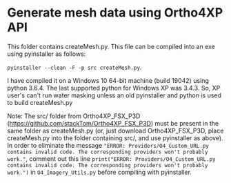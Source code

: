 # Generate mesh data using Ortho4XP API

This folder contains createMesh.py. This file can be compiled into an exe using pyinstaller as follows:

`pyinstaller --clean -F -p src createMesh.py`.

I have compiled it on a Windows 10 64-bit machine (build 19042) using python 3.6.4. The last supported python for Windows XP was 3.4.3. So, XP user's can't run water masking unless an old pyinstaller and python is used to build createMesh.py

Note: The src/ folder from Ortho4XP_FSX_P3D (https://github.com/stackTom/Ortho4XP_FSX_P3D) must be present in the same folder as createMesh.py (or, just download Ortho4XP_FSX_P3D, place createMesh.py into the folder containing src/, and use pyinstaller as above).
In order to eliminate the message `"ERROR: Providers/O4_Custom_URL.py contains invalid code. The corresponding providers won't probably work."`, comment out this line
`print("ERROR: Providers/O4_Custom_URL.py contains invalid code. The corresponding providers won't probably work.")`
in `O4_Imagery_Utils.py` before compiling with pyinstaller.
